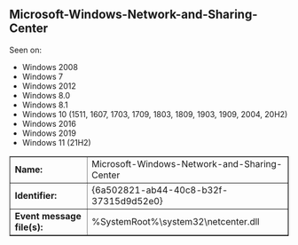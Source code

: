 ## Microsoft-Windows-Network-and-Sharing-Center

Seen on:
* Windows 2008
* Windows 7
* Windows 2012
* Windows 8.0
* Windows 8.1
* Windows 10 (1511, 1607, 1703, 1709, 1803, 1809, 1903, 1909, 2004, 20H2)
* Windows 2016
* Windows 2019
* Windows 11 (21H2)

<table border="1" class="docutils">
  <tbody>
    <tr>
      <td><b>Name:</b></td>
      <td>Microsoft-Windows-Network-and-Sharing-Center</td>
    </tr>
    <tr>
      <td><b>Identifier:</b></td>
      <td>{6a502821-ab44-40c8-b32f-37315d9d52e0}</td>
    </tr>
    <tr>
      <td><b>Event message file(s):</b></td>
      <td>%SystemRoot%\system32\netcenter.dll</td>
    </tr>
  </tbody>
</table>

&nbsp;

